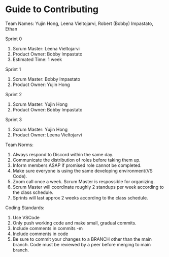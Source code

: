 # Guide to Contributing

Team Names: Yujin Hong, Leena Vieltojarvi, Robert (Bobby) Impastato, Ethan

Sprint 0
1. Scrum Master: Leena Vieltojarvi
2. Product Owner: Bobby Impastato
3. Estimated Time: 1 week

Sprint 1
1. Scrum Master: Bobby Impastato
2. Product Owner: Yujin Hong

Sprint 2 
1. Scrum Master: Yujin Hong
2. Product Owner: Bobby Impastato

Sprint 3
1. Scrum Master: Yujin Hong
2. Product Owner: Leena Vieltojarvi

Team Norms:
1. Always respond to Discord within the same day.
2. Communicate the distribution of roles before taking them up.
3. Inform members ASAP if promised role cannot be completed.
4. Make sure everyone is using the same developing environment(VS Code).
5. Zoom call once a week. Scrum Master is respossible for organizing.
6. Scrum Master will coordinate roughly 2 standups per week according to the class schedule.
7. Sprints will last approx 2 weeks according to the class schedule.

Coding Standards:
1. Use VSCode
2. Only push working code and make small, gradual commits.
3. Include comments in commits -m
4. Include comments in code
5. Be sure to commit your changes to a BRANCH other than the main branch. Code must be reviewed by a peer before merging to main branch.


